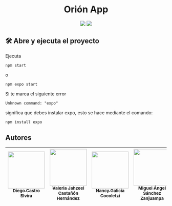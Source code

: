 <h1 align="center"> Orión App</h1>

<p align="center">
     <img src="https://img.shields.io/badge/STATUS-EN%20DESAROLLO-green">
     <img src="https://img.shields.io/badge/Version-1.0.0-blue.svg">
</p>

## 🛠️ Abre y ejecuta el proyecto
Ejecuta 
```
npm start
```
 o 
 ```
 npm expo start
 ```
Si te marca el siguiente error
```
Unknown command: "expo"
```
significa que debes instalar expo, esto se hace mediante el comando:
```
npm install expo
```

## Autores
| [<img src="https://avatars.githubusercontent.com/u/124998012?v=4" width=115><br><sub>Diego Castro Elvira</sub>](https://github.com/DiegoCastr00) |  [<img src="https://avatars.githubusercontent.com/u/49892759?v=4" width=115><br><sub>Valeria Jahzeel Castañón Hernández</sub>](https://github.com/ValeriaJahzeel) |  [<img src="https://avatars.githubusercontent.com/u/125350005?v=4" width=115><br><sub>Nancy Galicia Cocoletzi</sub>](https://github.com/Nancy-07) | [<img src="https://avatars.githubusercontent.com/u/125789083?v=4" width=115><br><sub>Miguel Ángel Sánchez Zanjuampa</sub>](https://github.com/MikeszIPN) |
| :---: | :---: | :---: |  :---: |